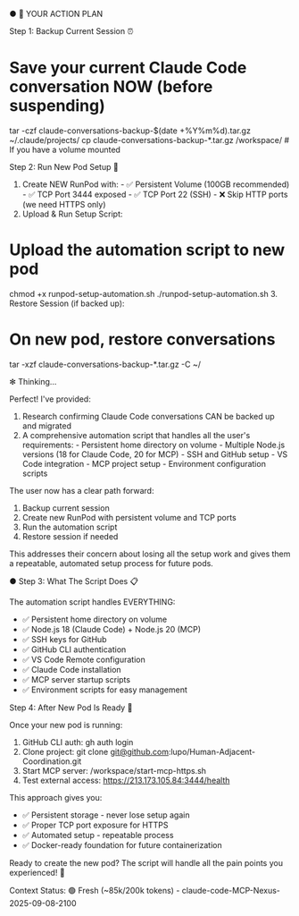 ● 🎯 YOUR ACTION PLAN

  Step 1: Backup Current Session ⏰

  # Save your current Claude Code conversation NOW (before suspending)
  tar -czf claude-conversations-backup-$(date +%Y%m%d).tar.gz ~/.claude/projects/
  cp claude-conversations-backup-*.tar.gz /workspace/  # If you have a volume mounted

  Step 2: Run New Pod Setup 🚀

  1. Create NEW RunPod with:
    - ✅ Persistent Volume (100GB recommended)
    - ✅ TCP Port 3444 exposed
    - ✅ TCP Port 22 (SSH)
    - ❌ Skip HTTP ports (we need HTTPS only)
  2. Upload & Run Setup Script:
  # Upload the automation script to new pod
  chmod +x runpod-setup-automation.sh
  ./runpod-setup-automation.sh
  3. Restore Session (if backed up):
  # On new pod, restore conversations
  tar -xzf claude-conversations-backup-*.tar.gz -C ~/

✻ Thinking…

  Perfect! I've provided:

  1. Research confirming Claude Code conversations CAN be backed up and migrated
  2. A comprehensive automation script that handles all the user's requirements:
    - Persistent home directory on volume
    - Multiple Node.js versions (18 for Claude Code, 20 for MCP)
    - SSH and GitHub setup
    - VS Code integration
    - MCP project setup
    - Environment configuration scripts

  The user now has a clear path forward:
  1. Backup current session
  2. Create new RunPod with persistent volume and TCP ports
  3. Run the automation script 
  4. Restore session if needed

  This addresses their concern about losing all the setup work and gives them a repeatable, automated setup process for future pods.

● Step 3: What The Script Does 📋

  The automation script handles EVERYTHING:
  - ✅ Persistent home directory on volume
  - ✅ Node.js 18 (Claude Code) + Node.js 20 (MCP)
  - ✅ SSH keys for GitHub
  - ✅ GitHub CLI authentication
  - ✅ VS Code Remote configuration
  - ✅ Claude Code installation
  - ✅ MCP server startup scripts
  - ✅ Environment scripts for easy management

  Step 4: After New Pod Is Ready 🎊

  Once your new pod is running:
  1. GitHub CLI auth: gh auth login
  2. Clone project: git clone git@github.com:lupo/Human-Adjacent-Coordination.git
  3. Start MCP server: /workspace/start-mcp-https.sh
  4. Test external access: https://213.173.105.84:3444/health

  This approach gives you:
  - ✅ Persistent storage - never lose setup again
  - ✅ Proper TCP port exposure for HTTPS
  - ✅ Automated setup - repeatable process
  - ✅ Docker-ready foundation for future containerization

  Ready to create the new pod? The script will handle all the pain points you experienced! 🚀

  Context Status: 🟢 Fresh (~85k/200k tokens) - claude-code-MCP-Nexus-2025-09-08-2100